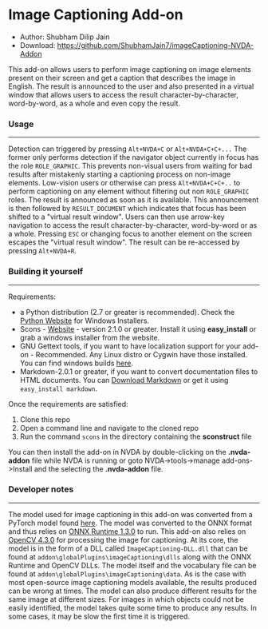 # Image Captioning Add-on

* Author: Shubham Dilip Jain
* Download: https://github.com/ShubhamJain7/imageCaptioning-NVDA-Addon

This add-on allows users to perform image captioning on image elements present on their screen and get a caption that describes the image in English. The result is announced to the user and also presented in a virtual window that allows users to access the result character-by-character, word-by-word, as a whole and even copy the result.

### Usage
----
Detection can triggered by pressing `Alt+NVDA+C` or `Alt+NVDA+C+C+...`
The former only performs detection if the navigator object currently in focus has the role `ROLE_GRAPHIC`. This prevents non-visual users from waiting for bad results after mistakenly starting a captioning process on non-image elements. Low-vision users or otherwise can press `Alt+NVDA+C+C+..` to perform captioning on any element without filtering out non `ROLE_GRAPHIC` roles.
The result is announced as soon as it is available. This announcement is then followed by `RESULT_DOCUMENT` which indicates that focus has been shifted to a "virtual result window". Users can then use arrow-key navigation to access the result character-by-character, word-by-word or as a whole. Pressing `ESC` or changing focus to another element on the screen escapes the "virtual result window".
The result can be re-accessed by pressing `Alt+NVDA+R`.

### Building it yourself
----
Requirements:
* a Python distribution (2.7 or greater is recommended). Check the [Python Website](http://www.python.org) for Windows Installers.
* Scons - [Website](http://www.scons.org/) - version 2.1.0 or greater. Install it using **easy_install** or grab a windows installer from the website.
* GNU Gettext tools, if you want to have localization support for your add-on - Recommended. Any Linux distro or Cygwin have those installed. You can find windows builds [here](http://gnuwin32.sourceforge.net/downlinks/gettext.php).
* Markdown-2.0.1 or greater, if you want to convert documentation files to HTML documents. You can [Download Markdown](https://pypi.org/project/Markdown/) or get it using `easy_install markdown`.

Once the requirements are satisfied:
1. Clone this repo
2. Open a command line and navigate to the cloned repo
3. Run the command `scons` in the directory containing the **sconstruct** file

You can then install the add-on in NVDA by double-clicking on the **.nvda-addon** file while NVDA is running or goto NVDA->tools->manage add-ons->Install and the selecting the **.nvda-addon** file.


### Developer notes
----
The model used for image captioning in this add-on was converted from a PyTorch model found [here](https://github.com/yunjey/pytorch-tutorial/tree/master/tutorials/03-advanced/image_captioning). The model was converted to the ONNX format and thus relies on [ONNX Runtime 1.3.0](https://github.com/microsoft/onnxruntime) to run. This add-on also relies on [OpenCV 4.3.0](https://opencv.org/) for processing the image for captioning. At its core, the model is in the form of a DLL called `ImageCaptioning-DLL.dll` that can be found at `addon\globalPlugins\imageCaptioning\dlls` along with the ONNX Runtime and OpenCV DLLs. The model itself and the vocabulary file can be found at `addon\globalPlugins\imageCaptioning\data`. 
As is the case with most open-source image captioning models available, the results produced can be wrong at times. The model can also produce different results for the same image at different sizes. For images in which objects could not be easily identified, the model takes quite some time to produce any results. In some cases, it may be slow the first time it is triggered.